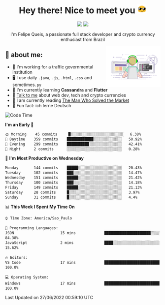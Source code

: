 
<h1 align="center">Hey there! Nice to meet you <img src="assets/sunglasses.gif" width="30"/></h1>

<p align="center">
  <a href="https://www.linkedin.com/in/fqueis"><img src="https://img.shields.io/badge/-LinkedIn-blue?style=flat&logo=Linkedin&logoColor=white" /></a>
  <a href="mailto:fqueis@gmail.com"><img src="https://img.shields.io/badge/-Gmail-c14438?style=flat&logo=Gmail&logoColor=white" /></a>
</p>

<p align="center">I'm Felipe Queis, a passionate full stack developer and crypto currency enthusiast from Brazil</p>

<img width="35%" align="right" alt="fqueis" src="assets/profile.gif" /></p>

## 🤵 about me:

- 🏢 I'm working for a traffic governmental institution
- 🖥️ I use daily `.java`, `.js`, `.html`, `.css` and sometimes`.py`
- 🌱 I'm currently learning **Cassandra** and **Flutter**
- 💬 [Talk to me](https://github.com/fqueis/fqueis/discussions) about web dev, tech and crypto currencies
- 📖 I am currently reading [The Man Who Solved the Market](https://amzn.com/073521798X)
- 💭 Fun fact: ich lerne Deutsch

<!--START_SECTION:waka-->
![Code Time](http://img.shields.io/badge/Code%20Time-0%20secs-blue)

**I'm an Early 🐤** 

```text
🌞 Morning    45 commits     █░░░░░░░░░░░░░░░░░░░░░░░░   6.38% 
🌆 Daytime    359 commits    ████████████░░░░░░░░░░░░░   50.92% 
🌃 Evening    299 commits    ██████████░░░░░░░░░░░░░░░   42.41% 
🌙 Night      2 commits      ░░░░░░░░░░░░░░░░░░░░░░░░░   0.28%

```
📅 **I'm Most Productive on Wednesday** 

```text
Monday       144 commits    █████░░░░░░░░░░░░░░░░░░░░   20.43% 
Tuesday      102 commits    ███░░░░░░░░░░░░░░░░░░░░░░   14.47% 
Wednesday    151 commits    █████░░░░░░░░░░░░░░░░░░░░   21.42% 
Thursday     100 commits    ███░░░░░░░░░░░░░░░░░░░░░░   14.18% 
Friday       149 commits    █████░░░░░░░░░░░░░░░░░░░░   21.13% 
Saturday     28 commits     █░░░░░░░░░░░░░░░░░░░░░░░░   3.97% 
Sunday       31 commits     █░░░░░░░░░░░░░░░░░░░░░░░░   4.4%

```


📊 **This Week I Spent My Time On** 

```text
⌚︎ Time Zone: America/Sao_Paulo

💬 Programming Languages: 
JSON                     15 mins             █████████████████████░░░░   84.38% 
JavaScript               2 mins              ████░░░░░░░░░░░░░░░░░░░░░   15.62%

🔥 Editors: 
VS Code                  17 mins             █████████████████████████   100.0%

💻 Operating System: 
Windows                  17 mins             █████████████████████████   100.0%

```


 Last Updated on 27/06/2022 00:59:10 UTC
<!--END_SECTION:waka-->
